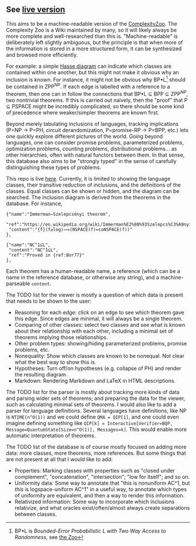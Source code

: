 ## See [live version](https://ohaithe.re/ZooClasses/)

This aims to be a machine-readable version of the [ComplexityZoo](https://complexityzoo.net/Complexity_Zoo). The Complexity Zoo is a Wiki maintained by many, so it will likely always be more complete and well-researched than this is. "Machine-readable" is deliberately left slightly ambiguous, but the principle is that when more of the information is stored in a more structured form, it can be synthesized and browsed more efficiently.

For example: a simple [Hasse diagram](https://en.wikipedia.org/wiki/Hasse_diagram) can indicate which classes are contained within one another, but this might not make it obvious why an inclusion is known. For instance, it might not be obvious why BP•L[^bpl] should be contained in ZPP<sup>NP</sup>. If each edge is labelled with a reference to a theorem, then one can in follow the connections that BP•L ⊆ BPP ⊆ ZPP<sup>NP</sup>, two nontrivial theorems. If this is carried out naively, then the "proof" that P ⊆ PSPACE might be incredibly complicated, so there should be some kind of precedence where weaker/simpler theorems are known first.

Beyond merely tabulating inclusions of languages, tracking implications (P=NP → P=PH, circuit derandomization, P=promise-RP → P=BPP, etc.) lets one quickly explore different pictures of the world. Going beyond languages, one can consider promise problems, parameterized problems, optimization problems, counting problems, distributional problems... as other hierarchies, often with natural functors between them. In that sense, this database also aims to be "strongly typed" in the sense of carefully distinguishing these types of problems.

This repo is live [here](https://ohaithe.re/ZooClasses/). Currently, it is limited to showing the language classes, their transitive reduction of inclusions, and the definitions of the classes. Equal classes can be shown or hidden, and the diagram can be searched. The inclusion diagram is derived from the theorems in the database. For instance,

```
{"name":"Immerman–Szelepcsényi theorem",
 "ref":"https://en.wikipedia.org/wiki/Immerman%E2%80%93Szelepcs%C3%A9nyi_theorem",
 "content":"{f}(f≥log)⟹(NSPACE(f)=coNSPACE(f))"
},

{"name":"NC^1⊆L",
 "content":"NC^1⊆L",
 "ref":"Proved in {ref:Bor77}"
},
```

Each theorem has a human-readable name, a reference (which can be a name in the reference database, or otherwise any string), and a machine-parseable `content`.

The TODO list for the viewer is mostly a question of which data is present that needs to be shown to the user:

 * Reasoning for each edge: click on an edge to see which theorem gave this edge. Since edges are minimal, it will always be a single theorem.
 * Comparing of other classes: select two classes and see what is known about their relationship with each other, including a minimal set of theorems implying those relationships.
 * Other problem types: showing/hiding parameterized problems, promise problems, etc.
 * Nonequality: Show which classes are known to be nonequal. Not clear what the best way to show this is.
 * Hypotheses: Turn off/on hypotheses (e.g. collapse of PH) and render the resulting diagram.
 * Markdown: Rendering Markdown and LaTeX in HTML descriptions.
 
The TODO list for the parser is mostly about tracking more kinds of data and parsing wider sets of theorems; and preparing the data for the viewer, such as calculating minimal sets of theorems. I would also like to add a parser for language definitions. Several languages have definitions, like NP is `NTIME(n^O(1))` and we could define `QMA = QIP[1]`, and one could even imagine defining something like `QIP[k] = Interactive[Verifier=BQP, Message=QuantumState[Size=n^O(1)], Messages=k]`. This would enable more automatic interpretation of theorems.

The TODO list of the database is of course mostly focused on adding more data: more classes, more theorems, more references. But some things that are not present at all that I would like to add:
 * Properties: Marking classes with properties such as "closed under complement", "concatenation", "intersection"; "low for itself"; and so on.
 * Uniformity data: Some way to annotate that "this is nonuniform AC^1, but _this_ is logspace-uniform AC^1" in a useful way, to annotate which types of uniformity are equivalent, and then a way to render this information.
 * Relativized information: Some way to incorporate which inclusions relativize, and what oracles exist/often/almost always create separations between classes.

[^bpl]: BP•L is _Bounded-Error Probabilistic L with Two Way Access to Randomness_, see [the Zoo](https://complexityzoo.net/Complexity_Zoo:B#bpdotl)
